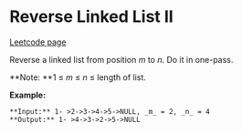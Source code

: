 # Reverse Linked List II
[Leetcode page](https://leetcode.com/problems/reverse-linked-list-ii/description)

Reverse a linked list from position _m_ to _n_. Do it in one-pass.

**Note:  **1 ≤ _m_ ≤ _n_ ≤ length of list.

**Example:**

    
    
    **Input:** 1- >2->3->4->5->NULL, _m_ = 2, _n_ = 4
    **Output:** 1- >4->3->2->5->NULL
    

